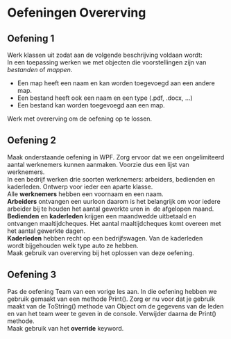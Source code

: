 # Oefeningen Overerving

## Oefening 1

Werk klassen uit zodat aan de volgende beschrijving voldaan wordt:\
In een toepassing werken we met objecten die voorstellingen zijn van _bestanden_ of _mappen_.
* Een map heeft een naam en kan worden toegevoegd aan een andere map.
* Een bestand heeft ook een naam en een type (.pdf, .docx, ...)
* Een bestand kan worden toegevoegd aan een map.

Werk met overerving om de oefening op te lossen.

## Oefening 2

Maak onderstaande oefening in WPF. Zorg ervoor dat we een ongelimiteerd aantal werknemers kunnen aanmaken. Voorzie dus een lijst van werknemers.\
In een bedrijf werken drie soorten werknemers: arbeiders, bedienden en kaderleden. Ontwerp voor ieder een aparte klasse.\
Alle **werknemers** hebben een voornaam en een naam.\
**Arbeiders** ontvangen een uurloon daarom is het belangrijk om voor iedere arbeider bij te houden het aantal gewerkte uren in 
de afgelopen maand.\
**Bedienden** en **kaderleden** krijgen een maandwedde uitbetaald en ontvangen maaltijdcheques. Het aantal maaltijdcheques komt overeen met het aantal gewerkte dagen.\
**Kaderleden** hebben recht op een bedrijfswagen. Van de kaderleden wordt bijgehouden welk type auto ze hebben.\
Maak gebruik van overerving bij het oplossen van deze oefening.

## Oefening 3

Pas de oefening Team van een vorige les aan. In die oefening hebben we gebruik gemaakt van een methode Print(). Zorg er nu voor dat je gebruik maakt van de ToString() methode van Object om de gegevens van de leden en van het team weer te geven in de console. Verwijder daarna de Print() methode.\
Maak gebruik van het **override** keyword.

